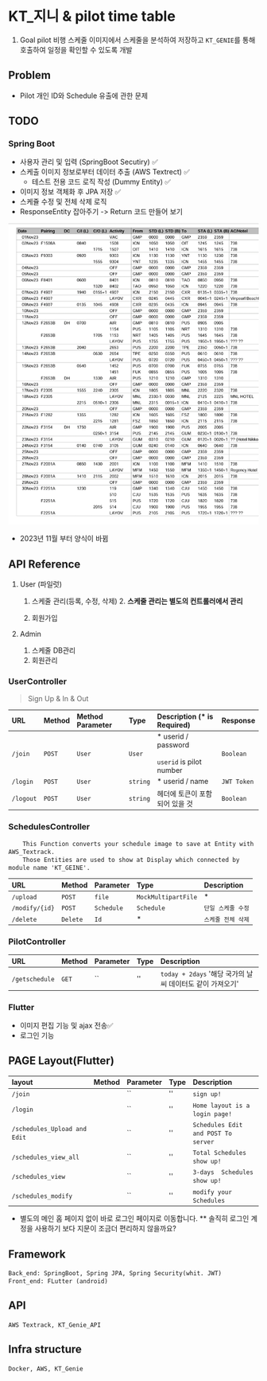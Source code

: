 # KT_지니 & pilot time table

1. Goal
   pilot 비행 스케줄 이미지에서 스케줄을 분석하여 저장하고 `KT_GENIE`를 통해 호출하여 일정을 확인할 수 있도록 개발

## Problem

- Pilot 개인 ID와 Schedule 유출에 관한 문제

## TODO

### Spring Boot

- 사용자 관리 및 입력 (SpringBoot Secutiry) ✅
- 스케출 이미지 정보로부터 데이터 추출 (AWS Textrect) ✅
    - 테스트 전용 코드 로직 작성 (Dummy Entity) ✅
- 이미지 정보 객체화 후 JPA 저장 ✅
- 스케쥴 수정 및 전체 삭제 로직
- ResponseEntity 잡아주기 -> Return 코드 만들어 보기

![Novenber.jpg](AirAPI%2Fsrc%2Fmain%2Fresources%2Fstatic%2Fimg%2FNovember.jpg)
* 2023년 11월 부터 양식이 바뀜

## API Reference
1. User (파일럿)
    1. 스케줄 관리(등록, 수정, 삭제)
        2. **스케줄 관리는 별도의 컨트롤러에서 관리**

    2. 회원가입


2. Admin
    1. 스케줄 DB관리
    2. 회원관리

### UserController
> Sign Up & In & Out

| URL       | Method | Method Parameter | Type     | Description (* is Required)                            | Response    |
|:----------|:-------|:-----------------|:---------|:-------------------------------------------------------|:------------|
| `/join`   | `POST` | `User`           | `User`   | * userid / password <br/><br/>`userid` is pilot number | `Boolean`   |
| `/login`  | `POST` | `User`           | `string` | * userid / name                                        | `JWT Token` |
| `/logout` | `POST` | `User`           | `string` | 헤더에 토큰이 포함되어 있을 것                                      | `Boolean`   |

### SchedulesController

```
    This Function converts your schedule image to save at Entity with AWS_Textrack.
    Those Entities are used to show at Display which connected by module name 'KT_GEINE'.
```

| URL            | Method   | Parameter  | Type                | Description |
|:---------------|:---------|:-----------|:--------------------|:------------|
| `/upload`      | `POST`   | `file`     | `MockMultipartFile` | *           |
| `/modify/{id}` | `POST`   | `Schedule` | `Schedule`          | `단일 스케줄 수정` |
| `/delete`      | `Delete` | `Id`       | *                   | `스케줄 전체 삭제` |

### PilotController

| URL            | Method | Parameter | Type | Description                              |
|:---------------|:-------|:----------|:-----|:-----------------------------------------|
| `/getschedule` | `GET`  | ``        | ''   | `today + 2days` '해당 국가의 날씨 데이터도 같이 가져오기' |


### Flutter

- 이미지 편집 기능 및 ajax 전송✅
- 로그인 기능


## PAGE Layout(Flutter)
| layout                       | Method | Parameter | Type | Description                         |
|:-----------------------------|:-------|:----------|:-----|:------------------------------------|
| `/join`                      |        | ``        | ''   | `sign up!`                          |
| `/login`                     |        | ``        | ''   | `Home layout is a login page!`      |
| `/schedules_Upload and Edit` |        | ``        | ''   | `Schedules Edit and POST To server` |
| `/schedules_view_all`        |        | ``        | ''   | `Total Schedules show up!`          |
| `/schedules_view`            |        | ``        | ''   | `3-days  Schedules show up!`        |
| `/schedules_modify`          |        | ``        | ''   | `modify your  Schedules`            |

* 별도의 메인 홈 페이지 없이 바로 로그인 페이지로 이동합니다.
** 솔직히 로그인 계정을 사용하기 보다 지문이 조금더 편리하지 않을까요?


## Framework

	Back_end: SpringBoot, Spring JPA, Spring Security(whit. JWT)
    Front_end: FLutter (android)

## API

	AWS Textrack, KT_Genie_API

## Infra structure

	Docker, AWS, KT_Genie